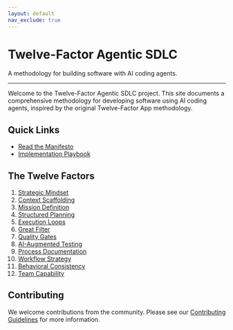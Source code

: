 ```yaml
---
layout: default
nav_exclude: true
---
```


# Twelve-Factor Agentic SDLC

A methodology for building software with AI coding agents.

---

Welcome to the Twelve-Factor Agentic SDLC project. This site documents a comprehensive methodology for developing software using AI coding agents, inspired by the original Twelve-Factor App methodology.

## Quick Links

- [Read the Manifesto](manifesto.md)
- [Implementation Playbook](playbook.md)

## The Twelve Factors

1. [Strategic Mindset](content/strategic-mindset.md)
2. [Context Scaffolding](content/context-scaffolding.md)
3. [Mission Definition](content/mission-definition.md)
4. [Structured Planning](content/structured-planning.md)
5. [Execution Loops](content/execution-loops.md)
6. [Great Filter](content/great-filter.md)
7. [Quality Gates](content/quality-gates.md)
8. [AI-Augmented Testing](content/ai-augmented-testing.md)
9. [Process Documentation](content/process-documentation.md)
10. [Workflow Strategy](content/workflow-strategy.md)
11. [Behavioral Consistency](content/behavioral-consistency.md)
12. [Team Capability](content/team-capability.md)

## Contributing

We welcome contributions from the community. Please see our [Contributing Guidelines](CONTRIBUTING.md) for more information.